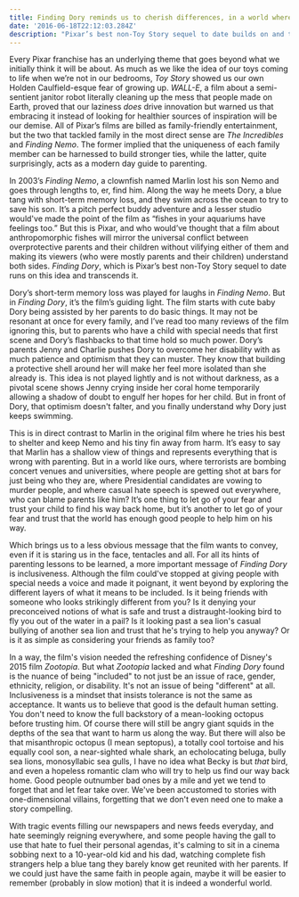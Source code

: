 ```yaml
---
title: Finding Dory reminds us to cherish differences, in a world where hate seems easier
date: '2016-06-18T22:12:03.284Z'
description: "Pixar’s best non-Toy Story sequel to date builds on and transcends the original's themes by exploring what it means to be included."
---
```


Every Pixar franchise has an underlying theme that goes beyond what we initially think it will be about. As much as we like the idea of our toys coming to life when we’re not in our bedrooms, _Toy Story_ showed us our own Holden Caulfield-esque fear of growing up. _WALL-E_, a film about a semi-sentient janitor robot literally cleaning up the mess that people made on Earth, proved that our laziness _does_ drive innovation but warned us that embracing it instead of looking for healthier sources of inspiration will be our demise. All of Pixar’s films are billed as family-friendly entertainment, but the two that tackled family in the most direct sense are _The Incredibles_ and _Finding Nemo_. The former implied that the uniqueness of each family member can be harnessed to build stronger ties, while the latter, quite surprisingly, acts as a modern day guide to parenting.

In 2003’s _Finding Nemo_, a clownfish named Marlin lost his son Nemo and goes through lengths to, er, find him. Along the way he meets Dory, a blue tang with short-term memory loss, and they swim across the ocean to try to save his son. It’s a pitch perfect buddy adventure and a lesser studio would've made the point of the film as “fishes in your aquariums have feelings too.” But this is Pixar, and who would’ve thought that a film about anthropomorphic fishes will mirror the universal conflict between overprotective parents and their children without vilifying either of them and making its viewers (who were mostly parents and their children) understand both sides. _Finding Dory_, which is Pixar’s best non-Toy Story sequel to date runs on this idea and transcends it.

Dory’s short-term memory loss was played for laughs in _Finding Nemo_. But in _Finding Dory_, it’s the film’s guiding light. The film starts with cute baby Dory being assisted by her parents to do basic things. It may not be resonant at once for every family, and I’ve read too many reviews of the film ignoring this, but to parents who have a child with special needs that first scene and Dory’s flashbacks to that time hold so much power. Dory’s parents Jenny and Charlie pushes Dory to overcome her disability with as much patience and optimism that they can muster. They know that building a protective shell around her will make her feel more isolated than she already is. This idea is not played lightly and is not without darkness, as a pivotal scene shows Jenny crying inside her coral home temporarily allowing a shadow of doubt to engulf her hopes for her child. But in front of Dory, that optimism doesn't falter, and you finally understand why Dory just keeps swimming.

This is in direct contrast to Marlin in the original film where he tries his best to shelter and keep Nemo and his tiny fin away from harm. It’s easy to say that Marlin has a shallow view of things and represents everything that is wrong with parenting. But in a world like ours, where terrorists are bombing concert venues and universities, where people are getting shot at bars for just being who they are, where Presidential candidates are vowing to murder people, and where casual hate speech is spewed out everywhere, who can blame parents like him? It’s one thing to let go of your fear and trust your child to find his way back home, but it’s another to let go of your fear and trust that the world has enough good people to help him on his way.

Which brings us to a less obvious message that the film wants to convey, even if it is staring us in the face, tentacles and all. For all its hints of parenting lessons to be learned, a more important message of _Finding Dory_ is inclusiveness. Although the film could've stopped at giving people with special needs a voice and made it poignant, it went beyond by exploring the different layers of what it means to be included. Is it being friends with someone who looks strikingly different from you? Is it denying your preconceived notions of what is safe and trust a distraught-looking bird to fly you out of the water in a pail? Is it looking past a sea lion's casual bullying of another sea lion and trust that he's trying to help you anyway? Or is it as simple as considering your friends as family too?

In a way, the film's vision needed the refreshing confidence of Disney's 2015 film _Zootopia_. But what _Zootopia_ lacked and what _Finding Dory_ found is the nuance of being "included" to not just be an issue of race, gender, ethnicity, religion, or disability. It's not an issue of being "different" at all. Inclusiveness is a mindset that insists tolerance is not the same as acceptance. It wants us to believe that good is the default human setting. You don't need to know the full backstory of a mean-looking octopus before trusting him. Of course there will still be angry giant squids in the depths of the sea that want to harm us along the way. But there will also be that misanthropic octopus (I mean septopus), a totally cool tortoise and his equally cool son, a near-sighted whale shark, an echolocating beluga, bully sea lions, monosyllabic sea gulls, I have no idea what Becky is but _that_ bird, and even a hopeless romantic clam who will try to help us find our way back home. Good people outnumber bad ones by a mile and yet we tend to forget that and let fear take over. We've been accustomed to stories with one-dimensional villains, forgetting that we don't even need one to make a story compelling.

With tragic events filling our newspapers and news feeds everyday, and hate seemingly reigning everywhere, and some people having the gall to use that hate to fuel their personal agendas, it's calming to sit in a cinema sobbing next to a 10-year-old kid and his dad, watching complete fish strangers help a blue tang they barely know get reunited with her parents. If we could just have the same faith in people again, maybe it will be easier to remember (probably in slow motion) that it is indeed a wonderful world.
